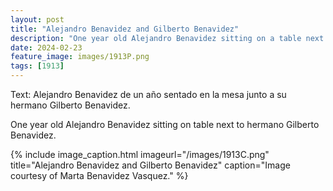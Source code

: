 ```yaml
---
layout: post
title: "Alejandro Benavidez and Gilberto Benavidez"
description: "One year old Alejandro Benavidez sitting on a table next to hermano Gilberto Benavidez."
date: 2024-02-23
feature_image: images/1913P.png
tags: [1913]
---
```


Text: 
Alejandro Benavidez de un año sentado en la mesa junto a su hermano Gilberto Benavidez.

One year old Alejandro Benavidez sitting on table next to hermano Gilberto Benavidez.

{% include image_caption.html imageurl="/images/1913C.png" title="Alejandro Benavidez and Gilberto Benavidez" caption="Image courtesy of Marta Benavidez Vasquez." %}
